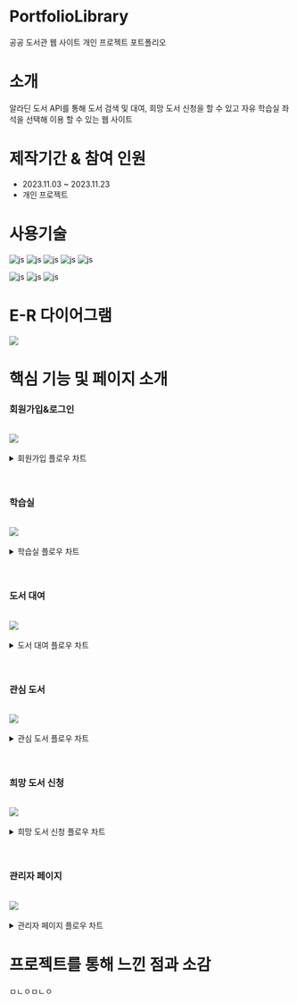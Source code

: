 
# PortfolioLibrary
공공 도서관 웹 사이트 개인 프로젝트 포트폴리오

# 소개
 알라딘 도서 API를 통해 도서 검색 및 대여, 희망 도서 신청을 할 수 있고 자유 학습실 좌석을 선택해 이용 할 수 있는 웹 사이트

# 제작기간 & 참여 인원
<UL>
  <LI>2023.11.03 ~ 2023.11.23</LI>
  <LI>개인 프로젝트</LI>
</UL>


# 사용기술
![js](https://img.shields.io/badge/SpringBoot-6DB33F?style=for-the-badge&logo=SpringBoot&logoColor=white)
![js](https://img.shields.io/badge/Java-FF0000?style=for-the-badge&logo=Java&logoColor=white)
![js](https://img.shields.io/badge/IntelliJ-004088?style=for-the-badge&logo=IntelliJ&logoColor=white)
![js](https://img.shields.io/badge/MariaDB-003545?style=for-the-badge&logo=MariaDB&logoColor=white)
![js](https://img.shields.io/badge/security-6DB33F?style=for-the-badge&logo=security&logoColor=white)

![js](https://img.shields.io/badge/jquery-0769AD?style=for-the-badge&logo=jquery&logoColor=white)
![js](https://img.shields.io/badge/bootstrap-7952B3?style=for-the-badge&logo=bootstrap&logoColor=white)
![js](https://img.shields.io/badge/JavaScript-F7DF1E?style=for-the-badge&logo=JavaScript&logoColor=white)

# E-R 다이어그램

<img src='https://github.com/oals/portfolioLibrary/assets/136543676/ffaa8bf6-e976-4a16-891b-d0d43e4bd59b'>


# 핵심 기능 및 페이지 소개


<h3>회원가입&로그인</h3>
<br>

<img src='https://github.com/oals/portfolioLibrary/assets/136543676/17e39a43-ccb3-40c0-9381-239f1bac15f4'>


<br>
<br>
<details>
 <summary> 회원가입 플로우 차트
 
 </summary> 
 
<img src='https://github.com/oals/portfolioLibrary/assets/136543676/f5428db8-442f-4200-8ac6-12026a05570b'>
</details>



<br>
<br>




<h3>학습실</h3>
<br>

<img src='https://github.com/oals/portfolioLibrary/assets/136543676/1dfc2af5-9e24-4c2d-9b61-1b6efc842a31'>


<br>
<br>

<details>
 <summary> 학습실 플로우 차트
 
 </summary> 
 
<img src='https://github.com/oals/portfolioLibrary/assets/136543676/079dbb43-c836-4552-a0d0-265f49c5357c'>
</details>


<br>
<br>


<h3>도서 대여</h3>
<br>

<img src='https://github.com/oals/portfolioLibrary/assets/136543676/8d5fe7df-2af2-4951-baa6-4789398d8e5f'>

<br>
<br>
<details>
 <summary> 도서 대여 플로우 차트
 
 </summary> 
 
<img src='https://github.com/oals/portfolioLibrary/assets/136543676/60657fde-7948-4fa6-b7d2-43157bea6c37'>
</details>


<br>
<br>


<h3>관심 도서</h3>
<br>

<img src='https://github.com/oals/portfolioLibrary/assets/136543676/371370a7-25c4-40bf-8add-3a0db924fd96'>

<br>
<br>

<details>
 <summary> 관심 도서 플로우 차트
 
 </summary> 
 
<img src='https://github.com/oals/portfolioLibrary/assets/136543676/689b487c-9ab0-498e-a44e-2dd1bbed9a99'>
</details>




<br>
<br>



<h3>희망 도서 신청</h3>
<br>

<img src='https://github.com/oals/portfolioLibrary/assets/136543676/f557ca5d-efaf-48b3-bc2f-5b9e7e10c584'>


<br>
<br>


<details>
 <summary> 희망 도서 신청 플로우 차트
 
 </summary> 
 
<img src='https://github.com/oals/portfolioLibrary/assets/136543676/b662b2e5-44cd-493f-a4cc-c69eaabc941b'>
</details>


<br>
<br>




<h3>관리자 페이지</h3>
<br>

<img src='https://github.com/oals/portfolioLibrary/assets/136543676/5052951d-1189-40dc-b947-cf0ff23d8ce8'>


<br>
<br>

<details>
 <summary> 관리자 페이지 플로우 차트
 
 </summary> 
 
<img src='https://github.com/oals/portfolioLibrary/assets/136543676/d284cf07-56aa-4a47-a027-5df2278230c3'>
</details>




# 프로젝트를 통해 느낀 점과 소감


ㅁㄴㅇㅁㄴㅇ






